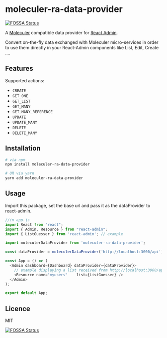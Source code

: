 # moleculer-ra-data-provider
[![FOSSA Status](https://app.fossa.com/api/projects/git%2Bgithub.com%2Falpesdigital%2Fmoleculer-ra-data-provider.svg?type=shield)](https://app.fossa.com/projects/git%2Bgithub.com%2Falpesdigital%2Fmoleculer-ra-data-provider?ref=badge_shield)

A [Moleculer](https://moleculer.services) compatible data provider for [React Admin](https://marmelab.com/react-admin/).

Convert on-the-fly data exchanged with Moleculer micro-services in order to use them directly in your React-Admin components like List, Edit, Create ....


## Features
Supported actions:

* `CREATE`
* `GET_ONE`
* `GET_LIST`
* `GET_MANY`
* `GET_MANY_REFERENCE`
* `UPDATE`
* `UPDATE_MANY`
* `DELETE`
* `DELETE_MANY`

## Installation

```sh
# via npm
npm install moleculer-ra-data-provider

# OR via yarn
yarn add moleculer-ra-data-provider
```

## Usage

Import this package, set the base url and pass it as the dataProvider to
react-admin.

```javascript
//in app.js
import React from "react";
import { Admin, Resource } from "react-admin";
import { ListGuesser } from 'react-admin'; // example

import moleculerDataProvider from 'moleculer-ra-data-provider';

const dataProvider = moleculerDataProvider('http://localhost:3000/api');

const App = () => (
  <Admin dashboard={Dashboard} dataProvider={dataProvider}>
    // example displaying a list received from http://localhost:3000/api/myusers 
    <Resource name="myusers"    list={ListGuesser} />
  </Admin>
);

export default App;
```

## Licence

MIT


[![FOSSA Status](https://app.fossa.com/api/projects/git%2Bgithub.com%2Falpesdigital%2Fmoleculer-ra-data-provider.svg?type=large)](https://app.fossa.com/projects/git%2Bgithub.com%2Falpesdigital%2Fmoleculer-ra-data-provider?ref=badge_large)